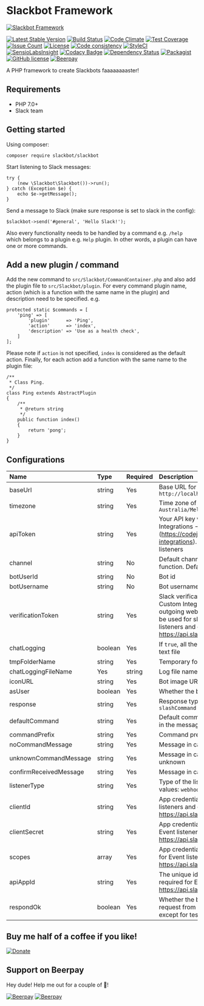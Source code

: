 # Slackbot Framework
[![Slackbot Framework](http://ajaxlivesearch.com/img/robo-256.png)](http://ajaxlivesearch.com/img/robo-256.png)

[![Latest Stable Version](https://poser.pugx.org/slackbot/slackbot/v/stable)](https://packagist.org/packages/slackbot/slackbot)
[![Build Status](https://travis-ci.org/iranianpep/slackbot.svg?branch=master)](https://travis-ci.org/iranianpep/slackbot)
[![Code Climate](https://codeclimate.com/github/iranianpep/slackbot/badges/gpa.svg)](https://codeclimate.com/github/iranianpep/slackbot)
[![Test Coverage](https://codeclimate.com/github/iranianpep/slackbot/badges/coverage.svg)](https://codeclimate.com/github/iranianpep/slackbot/coverage)
[![Issue Count](https://codeclimate.com/github/iranianpep/slackbot/badges/issue_count.svg)](https://codeclimate.com/github/iranianpep/slackbot)
[![License](https://poser.pugx.org/slackbot/slackbot/license)](https://packagist.org/packages/slackbot/slackbot)
[![Code consistency](https://squizlabs.github.io/PHP_CodeSniffer/analysis/iranianpep/slackbot/grade.svg)](https://squizlabs.github.io/PHP_CodeSniffer/analysis/iranianpep/slackbot)
[![StyleCI](https://styleci.io/repos/73189365/shield?branch=master)](https://styleci.io/repos/73189365)
[![SensioLabsInsight](https://insight.sensiolabs.com/projects/d9b77f1a-3d4a-423f-b473-30a25496f9a0/mini.png)](https://insight.sensiolabs.com/projects/d9b77f1a-3d4a-423f-b473-30a25496f9a0)
[![Codacy Badge](https://api.codacy.com/project/badge/Grade/039ffa789e6a4040b9b8d596ede07db4)](https://www.codacy.com/app/iranianpep/slackbot?utm_source=github.com&amp;utm_medium=referral&amp;utm_content=iranianpep/slackbot&amp;utm_campaign=Badge_Grade)
[![Dependency Status](https://www.versioneye.com/user/projects/58c7b02f7a7954003c39d869/badge.svg?style=flat-square)](https://www.versioneye.com/user/projects/58c7b02f7a7954003c39d869)
[![Packagist](https://img.shields.io/packagist/dt/slackbot/slackbot.svg)](https://packagist.org/packages/slackbot/slackbot)
[![GitHub license](https://img.shields.io/badge/license-MIT-blue.svg)](https://raw.githubusercontent.com/iranianpep/slackbot/master/LICENSE)
[![Beerpay](https://img.shields.io/beerpay/iranianpep/slackbot.svg)](https://beerpay.io/iranianpep/slackbot)

A PHP framework to create Slackbots faaaaaaaaster!

## Requirements
- PHP 7.0+
- Slack team

## Getting started
Using composer:
```
composer require slackbot/slackbot
```

Start listening to Slack messages:
```
try {
    (new \Slackbot\Slackbot())->run();
} catch (Exception $e) {
    echo $e->getMessage();
}
```

Send a message to Slack (make sure response is set to slack in the config):
```
$slackbot->send('#general', 'Hello Slack!');
```

Also every functionality needs to be handled by a command e.g. `/help` which belongs to a plugin e.g. `Help` plugin. In other words, a plugin can have one or more commands.

## Add a new plugin / command
Add the new command to `src/Slackbot/CommandContainer.php` and also add the plugin file to `src/Slackbot/plugin`. For every command plugin name, action (which is a function with the same name in the plugin) and description need to be specified. e.g.
```
protected static $commands = [
    'ping' => [
        'plugin'      => 'Ping',
        'action'      => 'index',  
        'description' => 'Use as a health check',
    ]
];
```

Please note if `action` is not specified, `index` is considered as the default action. Finally, for each action add a function with the same name to the plugin file:
```
/**
 * Class Ping.
 */
class Ping extends AbstractPlugin
{
    /**
     * @return string
     */
    public function index()
    {
        return 'pong';
    }
}
```

## Configurations
|   Name    | Type | Required | Description |
|:----------|:-----|:---------|:------------|
| baseUrl | string | Yes | Base URL for the listener. value: `http://localhost:8888` |
| timezone | string | Yes | Time zone of the framework. Default value: `Australia/Melbourne` |
| apiToken | string | Yes | Your API key which can be found at Custom Integrations -> Bots -> Edit configuration (https://codejetter.slack.com/apps/manage/custom-integrations). This is required for outgoing webhook listeners |
| channel | string | No | Default channel if no channel is specified in `send` function. Default value: `#general` |
| botUserId | string | No | Bot id |
| botUsername | string | No | Bot username |
| verificationToken | string | Yes |Slack verification token which can be found at Custom Integrations settings. This is required for outgoing webhook and event listeners. This also can be used for slash commands as well. For Event listeners and can be found at https://api.slack.com/apps |
| chatLogging | boolean | Yes | If `true`, all the conversations are logged in a simple text file |
| tmpFolderName | string | Yes | Temporary folder for the log file |
| chatLoggingFileName | Yes | string | Log file name |
| iconURL | string | Yes | Bot image URL |
| asUser | boolean | Yes | Whether the bot responds as a user or not |
| response | string | Yes | Response type. Possible values: `slack`, `json`, `slashCommand` |
| defaultCommand | string | Yes | Default command if no command has been specified in the message |
| commandPrefix | string | Yes | Command prefix. Default value: `/` |
| noCommandMessage | string | Yes | Message in case no command found in the message |
| unknownCommandMessage | string | Yes | Message in case the command in the message is unknown |
| confirmReceivedMessage | string | Yes | Message in case a message is received by the bot |
| listenerType | string | Yes | Type of the listener for Slack requests. Possible values: `webhook`, `event` |
| clientId | string | Yes | App credential: client id - This is required for Event listeners and can be found at https://api.slack.com/apps |
| clientSecret | string | Yes | App credential: client secret - This is required for Event listeners and can be found at https://api.slack.com/apps |
| scopes | array | Yes | App credential: permission scopes - This is required for Event listeners and can be found at https://api.slack.com/apps |
| apiAppId | string | Yes | The unique identifier for the application. This is required for Event listeners and can be found at https://api.slack.com/apps and your app url |
| respondOk | boolean | Yes | Whether the bot responds with `200 OK` on receiving a request from Slack or not. Must be `true` all the time except for testing |

## Buy me half of a coffee if you like!
[![Donate](https://img.shields.io/badge/Donate-PayPal-green.svg)](https://www.paypal.com/cgi-bin/webscr?cmd=_s-xclick&hosted_button_id=BXMKEZ23PX8K2)

## Support on Beerpay
Hey dude! Help me out for a couple of :beers:!

[![Beerpay](https://beerpay.io/iranianpep/slackbot/badge.svg?style=beer-square)](https://beerpay.io/iranianpep/slackbot)  [![Beerpay](https://beerpay.io/iranianpep/slackbot/make-wish.svg?style=flat-square)](https://beerpay.io/iranianpep/slackbot?focus=wish)